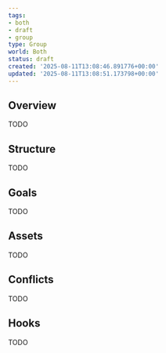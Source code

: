 ```yaml
---
tags:
- both
- draft
- group
type: Group
world: Both
status: draft
created: '2025-08-11T13:08:46.891776+00:00'
updated: '2025-08-11T13:08:51.173798+00:00'
---
```



## Overview

TODO
## Structure

TODO
## Goals

TODO
## Assets

TODO
## Conflicts

TODO
## Hooks

TODO
